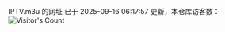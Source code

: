 IPTV.m3u 的网址 已于 2025-09-16 06:17:57 更新，本仓库访客数：![Visitor's Count](https://profile-counter.glitch.me/hero1898_tv/count.svg)
